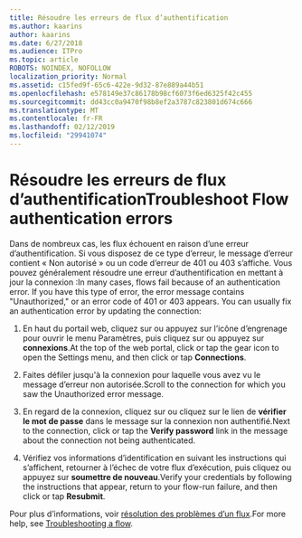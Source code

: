 ```yaml
---
title: Résoudre les erreurs de flux d’authentification
ms.author: kaarins
author: kaarins
ms.date: 6/27/2018
ms.audience: ITPro
ms.topic: article
ROBOTS: NOINDEX, NOFOLLOW
localization_priority: Normal
ms.assetid: c15fed9f-65c6-422e-9d32-87e889a44b51
ms.openlocfilehash: e578149e37c86178b98cf6073f6ed6325f42c455
ms.sourcegitcommit: dd43cc0a9470f98b8ef2a3787c823801d674c666
ms.translationtype: MT
ms.contentlocale: fr-FR
ms.lasthandoff: 02/12/2019
ms.locfileid: "29941074"
---
```

# <a name="troubleshoot-flow-authentication-errors"></a><span data-ttu-id="e93fa-102">Résoudre les erreurs de flux d’authentification</span><span class="sxs-lookup"><span data-stu-id="e93fa-102">Troubleshoot Flow authentication errors</span></span>

<span data-ttu-id="e93fa-p101">Dans de nombreux cas, les flux échouent en raison d’une erreur d’authentification. Si vous disposez de ce type d’erreur, le message d’erreur contient « Non autorisé » ou un code d’erreur de 401 ou 403 s’affiche. Vous pouvez généralement résoudre une erreur d’authentification en mettant à jour la connexion :</span><span class="sxs-lookup"><span data-stu-id="e93fa-p101">In many cases, flows fail because of an authentication error. If you have this type of error, the error message contains "Unauthorized," or an error code of 401 or 403 appears. You can usually fix an authentication error by updating the connection:</span></span>
  
1. <span data-ttu-id="e93fa-106">En haut du portail web, cliquez sur ou appuyez sur l’icône d’engrenage pour ouvrir le menu Paramètres, puis cliquez sur ou appuyez sur **connexions**.</span><span class="sxs-lookup"><span data-stu-id="e93fa-106">At the top of the web portal, click or tap the gear icon to open the Settings menu, and then click or tap **Connections**.</span></span>
    
2. <span data-ttu-id="e93fa-107">Faites défiler jusqu'à la connexion pour laquelle vous avez vu le message d’erreur non autorisée.</span><span class="sxs-lookup"><span data-stu-id="e93fa-107">Scroll to the connection for which you saw the Unauthorized error message.</span></span>
    
3. <span data-ttu-id="e93fa-108">En regard de la connexion, cliquez sur ou cliquez sur le lien de **vérifier le mot de passe** dans le message sur la connexion non authentifié.</span><span class="sxs-lookup"><span data-stu-id="e93fa-108">Next to the connection, click or tap the **Verify password** link in the message about the connection not being authenticated.</span></span> 
    
4. <span data-ttu-id="e93fa-109">Vérifiez vos informations d’identification en suivant les instructions qui s’affichent, retourner à l’échec de votre flux d’exécution, puis cliquez ou appuyez sur **soumettre de nouveau**.</span><span class="sxs-lookup"><span data-stu-id="e93fa-109">Verify your credentials by following the instructions that appear, return to your flow-run failure, and then click or tap **Resubmit**.</span></span>
    
<span data-ttu-id="e93fa-110">Pour plus d’informations, voir [résolution des problèmes d’un flux](https://go.microsoft.com/fwlink/?linkid=872110).</span><span class="sxs-lookup"><span data-stu-id="e93fa-110">For more help, see [Troubleshooting a flow](https://go.microsoft.com/fwlink/?linkid=872110).</span></span>
  

